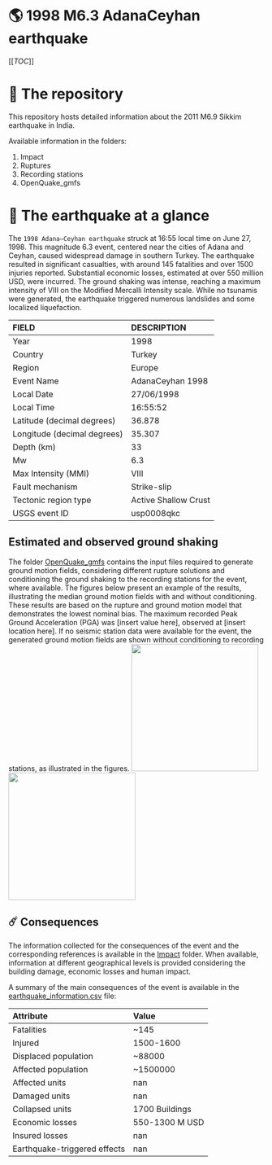 # 🌎 1998 M6.3 AdanaCeyhan earthquake
[[_TOC_]]

# 📂 The repository

This repository hosts detailed information about the 2011 M6.9 Sikkim earthquake in India.

Available information in the folders:

1. Impact
2. Ruptures
3. Recording stations
4. OpenQuake_gmfs


# 🚀 The earthquake at a glance 

The `1998 Adana–Ceyhan earthquake` struck at 16:55 local time on June 27, 1998. This magnitude 6.3 event, centered near the cities of Adana and Ceyhan, caused widespread damage in southern Turkey. The earthquake resulted in significant casualties, with around 145 fatalities and over 1500 injuries reported. Substantial economic losses, estimated at over 550 million USD, were incurred. The ground shaking was intense, reaching a maximum intensity of VIII on the Modified Mercalli Intensity scale. While no tsunamis were generated, the earthquake triggered numerous landslides and some localized liquefaction.

| FIELD | DESCRIPTION |
|:-------|:-------------|
| Year | 1998 |
| Country | Turkey |
| Region | Europe |
| Event Name | AdanaCeyhan 1998 |
| Local Date | 27/06/1998 |
| Local Time | 16:55:52 |
| Latitude (decimal degrees) | 36.878 |
| Longitude (decimal degrees) | 35.307 |
| Depth (km) | 33 |
| Mw | 6.3 |
| Max Intensity (MMI) | VIII |
| Fault mechanism | Strike-slip |
| Tectonic region type | Active Shallow Crust |
| USGS event ID | usp0008qkc |

## Estimated and observed ground shaking

The folder [OpenQuake_gmfs](./OpenQuake_gmfs/) contains the input files required to generate ground motion fields, considering different rupture solutions and conditioning the ground shaking to the recording stations for the event, where available. The figures below present an example of the results, illustrating the median ground motion fields with and without conditioning. These results are based on the rupture and ground motion model that demonstrates the lowest nominal bias. The maximum recorded Peak Ground Acceleration (PGA) was [insert value here], observed at [insert location here]. If no seismic station data were available for the event, the generated ground motion fields are shown without conditioning to recording stations, as illustrated in the figures.
<img src="./4_OpenQuake_gmfs/median_gmf_stations_none.png" height="250">
<img src="./4_OpenQuake_gmfs/median_gmf_stations_all.png" height="250">

## ☄️ Consequences

The information collected for the consequences of the event and the corresponding references is available in the [Impact](./Impact) folder. When available, information at different geographical levels is provided considering the building damage, economic losses and human impact.

A summary of the main consequences of the event is available in the [earthquake_information.csv](./earthquake_information.csv) file:

| Attribute | Value |
|:-------|:-------------|
| Fatalities | ~145 |
| Injured | 1500-1600 |
| Displaced population | ~88000 |
| Affected population | ~1500000 |
| Affected units | nan |
| Damaged units | nan |
| Collapsed units | 1700 Buildings |
| Economic losses | 550-1300 M USD |
| Insured losses | nan |
| Earthquake-triggered effects | nan |